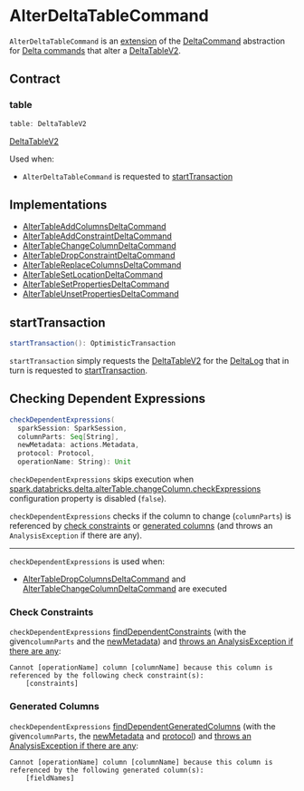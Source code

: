 # AlterDeltaTableCommand

`AlterDeltaTableCommand` is an [extension](#contract) of the [DeltaCommand](../DeltaCommand.md) abstraction for [Delta commands](#implementations) that alter a [DeltaTableV2](#table).

## Contract

### <span id="table"> table

```scala
table: DeltaTableV2
```

[DeltaTableV2](../../DeltaTableV2.md)

Used when:

* `AlterDeltaTableCommand` is requested to [startTransaction](#startTransaction)

## Implementations

* [AlterTableAddColumnsDeltaCommand](AlterTableAddColumnsDeltaCommand.md)
* [AlterTableAddConstraintDeltaCommand](AlterTableAddConstraintDeltaCommand.md)
* [AlterTableChangeColumnDeltaCommand](AlterTableChangeColumnDeltaCommand.md)
* [AlterTableDropConstraintDeltaCommand](AlterTableDropConstraintDeltaCommand.md)
* [AlterTableReplaceColumnsDeltaCommand](AlterTableReplaceColumnsDeltaCommand.md)
* [AlterTableSetLocationDeltaCommand](AlterTableSetLocationDeltaCommand.md)
* [AlterTableSetPropertiesDeltaCommand](AlterTableSetPropertiesDeltaCommand.md)
* [AlterTableUnsetPropertiesDeltaCommand](AlterTableUnsetPropertiesDeltaCommand.md)

## <span id="startTransaction"> startTransaction

```scala
startTransaction(): OptimisticTransaction
```

`startTransaction` simply requests the [DeltaTableV2](#table) for the [DeltaLog](../../DeltaTableV2.md#deltaLog) that in turn is requested to [startTransaction](../../DeltaLog.md#startTransaction).

## <span id="checkDependentExpressions"> Checking Dependent Expressions

```scala
checkDependentExpressions(
  sparkSession: SparkSession,
  columnParts: Seq[String],
  newMetadata: actions.Metadata,
  protocol: Protocol,
  operationName: String): Unit
```

`checkDependentExpressions` skips execution when [spark.databricks.delta.alterTable.changeColumn.checkExpressions](../../configuration-properties/DeltaSQLConf.md#DELTA_ALTER_TABLE_CHANGE_COLUMN_CHECK_EXPRESSIONS) configuration property is disabled (`false`).

`checkDependentExpressions` checks if the column to change (`columnParts`) is referenced by [check constraints](#checkDependentExpressions-check-constraints) or [generated columns](#checkDependentExpressions-generated-columns) (and throws an `AnalysisException` if there are any).

---

`checkDependentExpressions` is used when:

* [AlterTableDropColumnsDeltaCommand](AlterTableDropColumnsDeltaCommand.md) and [AlterTableChangeColumnDeltaCommand](AlterTableChangeColumnDeltaCommand.md) are executed

### <span id="checkDependentExpressions-check-constraints"> Check Constraints

`checkDependentExpressions` [findDependentConstraints](../../constraints/Constraints.md#findDependentConstraints) (with the given`columnParts` and the [newMetadata](../../Metadata.md)) and [throws an AnalysisException if there are any](../../DeltaErrors.md#foundViolatingConstraintsForColumnChange):

```text
Cannot [operationName] column [columnName] because this column is referenced by the following check constraint(s):
    [constraints]
```

### <span id="checkDependentExpressions-generated-columns"> Generated Columns

`checkDependentExpressions` [findDependentGeneratedColumns](../../SchemaUtils.md#findDependentGeneratedColumns) (with the given`columnParts`, the [newMetadata](../../Metadata.md) and [protocol](../../Protocol.md)) and [throws an AnalysisException if there are any](../../DeltaErrors.md#foundViolatingGeneratedColumnsForColumnChange):

```text
Cannot [operationName] column [columnName] because this column is referenced by the following generated column(s):
    [fieldNames]
```
